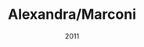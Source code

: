 ---
title: Alexandra/Marconi
date: '2011'
type: ruelle_verte
district: rosemont
fill: [{"lat":45.531871,"lng":-73.620833},{"lat":45.532405,"lng":-73.62035},{"lat":45.531437,"lng":-73.61821},{"lat":45.531108,"lng":-73.618518},{"lat":45.531266,"lng":-73.619473}]
---